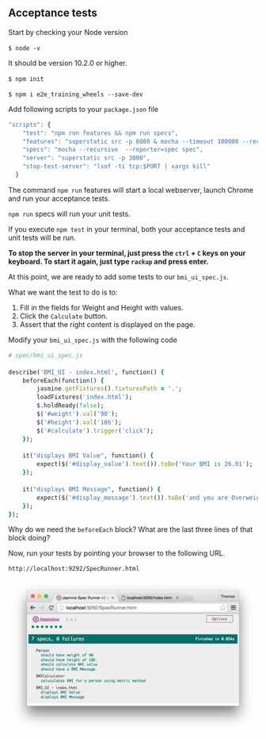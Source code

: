 ## Acceptance tests

Start by checking your Node version 

`$ node -v`

It should be version 10.2.0 or higher. 

`$ npm init`

```$ npm i e2e_training_wheels --save-dev```


Add following scripts to your ```package.json``` file

``` javascript
"scripts": {
    "test": "npm run features && npm run specs",
    "features": "superstatic src -p 8080 & mocha --timeout 100000 --recursive  --reporter=spec features ; PORT=8080 npm run stop-test-server ",
    "specs": "mocha --recursive  --reporter=spec spec",
    "server": "superstatic src -p 3000",
    "stop-test-server": "lsof -ti tcp:$PORT | xargs kill"
  }
```

The command `npm run` features will start a local webserver, launch Chrome and run your acceptance tests.

`npm run` specs will run your unit tests.

If you execute `npm test` in your terminal, both your acceptance tests and unit tests will be run.






**To stop the server in your terminal, just press the `ctrl` + `C` keys on your keyboard. To start it again, just type `rackup` and press enter.**

At this point, we are ready to add some tests to our `bmi_ui_spec.js`. 

What we want the test to do is to:
1. Fill in the fields for Weight and Height with values.
2. Click the `Calculate` button.
3. Assert that the right content is displayed on the page.

Modify your `bmi_ui_spec.js` with the following code

```ruby
# spec/bmi_ui_spec.js

describe('BMI_UI - index.html', function() {
    beforeEach(function() {
        jasmine.getFixtures().fixturesPath = '.';
        loadFixtures('index.html');
        $.holdReady(false);
        $('#weight').val('90');
        $('#height').val('186');
        $('#calculate').trigger('click');
    });
    
    it("displays BMI Value", function() {
        expect($('#display_value').text()).toBe('Your BMI is 26.01');
    });

    it("displays BMI Message", function() {
        expect($('#display_message').text()).toBe('and you are Overweight');
    });
});
```
Why do we need the `beforeEach` block? What are the last three lines of that block doing?

Now, run your tests by pointing your browser to the following URL.


```text
http://localhost:9292/SpecRunner.html
```
![Jasmine tests passing using the local web server](https://github.com/CraftAcademy/ca_course/raw/master/images/jasmine_sinatra_passing_tests.png)